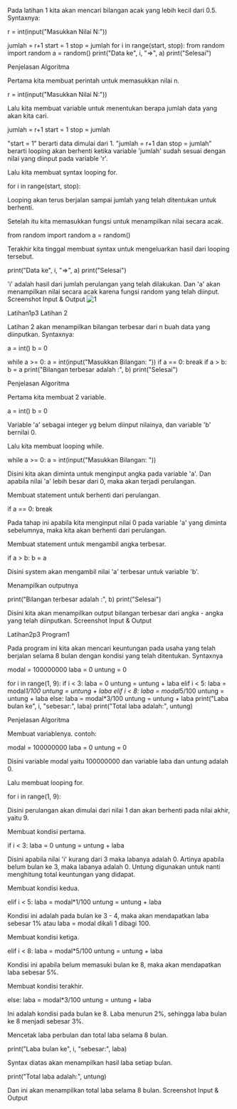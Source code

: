 Pada latihan 1 kita akan mencari bilangan acak yang lebih kecil dari 0.5.
Syntaxnya:

r = int(input("Masukkan Nilai N:"))

jumlah = r+1
start = 1
stop = jumlah
for i in range(start, stop):
from random import random
a = random()
print("Data ke", i, "=>", a)
print("Selesai")

Penjelasan Algoritma

Pertama kita membuat perintah untuk memasukkan nilai n.

r = int(input("Masukkan Nilai N:"))

Lalu kita membuat variable untuk menentukan berapa jumlah data yang akan kita cari.

jumlah = r+1
start = 1
stop = jumlah

"start = 1" berarti data dimulai dari 1. "jumlah = r+1 dan stop = jumlah" berarti looping akan berhenti ketika variable 'jumlah' sudah sesuai dengan nilai yang diinput pada variable 'r'.

Lalu kita membuat syntax looping for.

for i in range(start, stop):

Looping akan terus berjalan sampai jumlah yang telah ditentukan untuk berhenti.

Setelah itu kita memasukkan fungsi untuk menampilkan nilai secara acak.

from random import random
a = random()

Terakhir kita tinggal membuat syntax untuk mengeluarkan hasil dari looping tersebut.

print("Data ke", i, "=>", a)
print("Selesai")

'i' adalah hasil dari jumlah perulangan yang telah dilakukan. Dan 'a' akan menampilkan nilai secara acak karena fungsi random yang telah diinput.
Screenshot Input & Output
![1](https://user-images.githubusercontent.com/56506849/68185563-612d0200-ffd4-11e9-8ed6-2c54f2db89a4.png)

Latihan1p3
Latihan 2

Latihan 2 akan menampilkan bilangan terbesar dari n buah data yang diinputkan.
Syntaxnya:

a = int()
b = 0

while a >= 0:
a = int(input("Masukkan Bilangan: "))
if a == 0:
break
if a > b:
b = a
print("Bilangan terbesar adalah :", b)
print("Selesai")

Penjelasan Algoritma

Pertama kita membuat 2 variable.

a = int()
b = 0

Variable 'a' sebagai integer yg belum diinput nilainya, dan variable 'b' bernilai 0.

Lalu kita membuat looping while.

while a >= 0:
a = int(input("Masukkan Bilangan: "))

Disini kita akan diminta untuk menginput angka pada variable 'a'. Dan apabila nilai 'a' lebih besar dari 0, maka akan terjadi perulangan.

Membuat statement untuk berhenti dari perulangan.

if a == 0:
break

Pada tahap ini apabila kita menginput nilai 0 pada variable 'a' yang diminta sebelumnya, maka kita akan berhenti dari perulangan.

Membuat statement untuk mengambil angka terbesar.

if a > b:
b = a

Disini system akan mengambil nilai 'a' terbesar untuk variable 'b'.

Menampilkan outputnya

print("Bilangan terbesar adalah :", b)
print("Selesai")

Disini kita akan menampilkan output bilangan terbesar dari angka - angka yang telah diinputkan.
Screenshot Input & Output

Latihan2p3
Program1

Pada program ini kita akan mencari keuntungan pada usaha yang telah berjalan selama 8 bulan dengan kondisi yang telah ditentukan.
Syntaxnya

modal = 100000000
laba = 0
untung = 0

for i in range(1, 9):
if i < 3:
laba = 0
untung = untung + laba
elif i < 5:
laba = modal*1/100
untung = untung + laba
elif i < 8:
laba = modal*5/100
untung = untung + laba
else:
laba = modal*3/100
untung = untung + laba
print("Laba bulan ke", i, "sebesar:", laba)
print("Total laba adalah:", untung)

Penjelasan Algoritma

Membuat variablenya. contoh:

modal = 100000000
laba = 0
untung = 0

Disini variable modal yaitu 100000000 dan variable laba dan untung adalah 0.

Lalu membuat looping for.

for i in range(1, 9):

Disini perulangan akan dimulai dari nilai 1 dan akan berhenti pada nilai akhir, yaitu 9.

Membuat kondisi pertama.

if i < 3:
laba = 0
untung = untung + laba

Disini apabila nilai 'i' kurang dari 3 maka labanya adalah 0. Artinya apabila belum bulan ke 3, maka labanya adalah 0. Untung digunakan untuk nanti menghitung total keuntungan yang didapat.

Membuat kondisi kedua.

elif i < 5:
laba = modal*1/100
untung = untung + laba

Kondisi ini adalah pada bulan ke 3 - 4, maka akan mendapatkan laba sebesar 1% atau laba = modal dikali 1 dibagi 100.

Membuat kondisi ketiga.

elif i < 8:
laba = modal*5/100
untung = untung + laba

Kondisi ini apabila belum memasuki bulan ke 8, maka akan mendapatkan laba sebesar 5%.

Membuat kondisi terakhir.

else:
laba = modal*3/100
untung = untung + laba

Ini adalah kondisi pada bulan ke 8. Laba menurun 2%, sehingga laba bulan ke 8 menjadi sebesar 3%.

Mencetak laba perbulan dan total laba selama 8 bulan.

print("Laba bulan ke", i, "sebesar:", laba)

Syntax diatas akan menampilkan hasil laba setiap bulan.

print("Total laba adalah:", untung)

Dan ini akan menampilkan total laba selama 8 bulan.
Screenshot Input & Output

